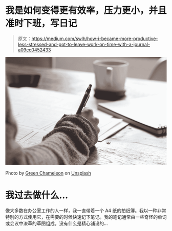 # 我是如何变得更有效率，压力更小，并且准时下班，写日记

> 原文：<https://medium.com/swlh/how-i-became-more-productive-less-stressed-and-got-to-leave-work-on-time-with-a-journal-a09ec0452433>

![](img/18f6288965c9ba8518100b91814b5e76.png)

Photo by [Green Chameleon](https://unsplash.com/@craftedbygc?utm_source=medium&utm_medium=referral) on [Unsplash](https://unsplash.com?utm_source=medium&utm_medium=referral)

# **我过去做什么…**

像大多数在办公室工作的人一样，我一直带着一个 A4 纸的拍纸簿。我以一种非常特别的方式使用它，在需要的时候快速记下笔记。我的笔记通常由一些奇怪的单词或会议中潦草的草图组成。没有什么是精心铺设的…